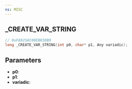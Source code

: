 ```yaml
---
ns: MISC
---
```

## _CREATE_VAR_STRING

```c
// 0xFA925AC00EB830B9
long _CREATE_VAR_STRING(int p0, char* p1, Any variadic);
```

## Parameters
* **p0**:
* **p1**:
* **variadic**:
